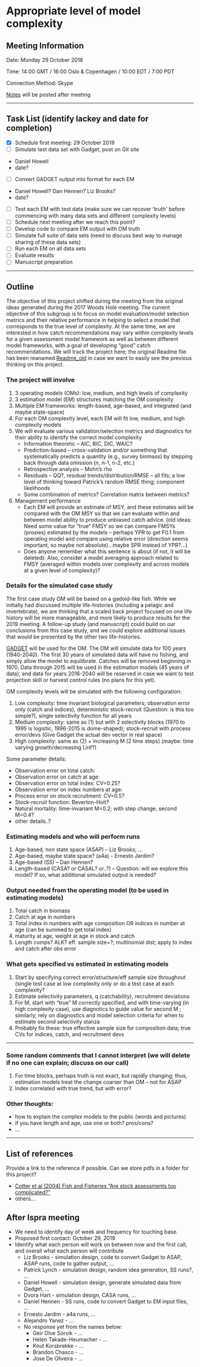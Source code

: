 # Appropriate level of model complexity

## Meeting Information
Date: Monday 29 October 2018

Time: 14:00 GMT / 16:00 Oslo & Copenhagen / 10:00 EDT / 7:00 PDT 

Connection Method: Skype 

[Notes](Notes#29-Oct-2018.md)  will be posted after meeting


***
## Task List (identify lackey and date for completion)

- [x] Schedule first meeting: 29 October 2019 
- [ ] Simulate test data set with Gadget, post on Git site
* Daniel Howell 
* date?
- [ ] Convert GADGET output into format for each EM 
* Daniel Howell? Dan Hennen? Liz Brooks? 
* date?
- [ ] Test each EM with test data (make sure we can recover 'truth' before commencing with many data sets and different complexity levels) 
- [ ] Schedule next meeting after we reach this point?
- [ ] Develop code to compare EM output with OM truth
- [ ] Simulate full suite of data sets (need to discuss best way to manage sharing of these data sets)
- [ ] Run each EM on all data sets
- [ ] Evaluate results
- [ ] Manuscript preparation

***

## Outline
The objective of this project shifted during the meeting from the original ideas generated during the 2017 Woods Hole meeting. The current objective of this subgroup is to focus on model evaluation/model selection metrics and their relative performance in helping to select a model that corresponds to the true level of complexity.  At the same time, we are interested in how catch recommendations may vary within complexity levels for a given assessment model framework as well as between different model frameworks, with a goal of developing “good” catch recommendations.  We will track the project here; the original Readme file has been reanamed [Readme_old](https://github.com/ices-eg/MGWG/blob/master/model-complexity/README_old.md) in case we want to easily see the previous thinking on this project.

### The project will involve
1.	3 operating models (OMs): low, medium, and high levels of complexity
2.	3 estimation model (EM) structures matching the OM complexity
3.	Multiple EM frameworks: length-based, age-based, and integrated (and maybe state-space)
4.	For each OM complexity level, each EM will fit low, medium, and high complexity models
5.  We will evaluate various validation/selection metrics and diagnostics for their ability to identify the correct model complexity
    * Information theoretic – AIC, BIC, DIC, WAIC?
    * Prediction-based – cross-validation and/or something that systematically predicts a quantity (e.g., survey biomass) by stepping back through data omission (n, n-1, n-2, etc.)
    *	Retrospective analysis – Mohn’s rho
    *	Residuals – QQ?, residual trends/distribution/RMSE – all fits; a low level of thinking toward Patrick’s random RMSE thing; component likelihoods 
    *	Some combination of metrics? Correlation matrix between metrics?
5.	Management performance
    *	Each EM will provide an estimate of MSY, and these estimates will be compared with the OM MSY so that we can evaluate within and between model ability to produce unbiased catch advice.  (old ideas: Need some value for “true” FMSY so we can compare FMSYs (proxies) estimated by the models – perhaps YPR to get F0.1 from operating model and compare using relative error (direction seems important, so maybe not absolute)…maybe SPR instead of YPR?...)
    *	Does anyone remember what this sentence is about (if not, it will be deleted): Also, consider a model averaging approach related to FMSY (averaged within models over complexity and across models at a given level of complexity)?
    
### Details for the simulated case study 
The first case study OM will be based on a gadoid-like fish.  While we initially had discussed multiple life-histories (including a pelagic and invertebrate), we are thinking that a scaled back project focused on one life history will be more manageable, and more likely to produce results for the 2019 meeting.  A follow-up study (and manuscript) could build on our conclusions from this case study, and we could explore additional issues that would be presented by the other two life-histories.

[GADGET](https://github.com/Hafro/gadget) will be used for the OM.
The OM will simulate data for 100 years (1940-2040).  The first 30 years of simulated data will have no fishing, and simply allow the model to equilibrate.  Catches will be removed beginning in 1970.  Data through 2015 will be used in the estimation models (45 years of data), and data for years 2016-2040 will be reserved in case we want to test projection skill or harvest control rules (no plans for this yet).


OM complexity levels will be simulated with the following configuration:
1.	Low complexity: time invariant biological parameters; observation error only (catch and indices), deterministic stock-recruit (Question: is this too simple?), single selectivity function for all years 
2.	Medium complexity: same as (1) but with 2 selectivity blocks (1970 to 1995 is logistic, 1996-2015 is dome-shaped); stock-recruit with process error/devs (Give Gadget the actual dev vector in real space)
3.	High complexity: same as (2) + increasing M (2 time steps) (maybe: time varying growth/decreasing Linf?)

Some parameter details:
* Observation error on total catch:  
* Observation error on catch at age:
* Observation error on total index: CV=0.25?
* Observation error on index numbers at age: 
* Process error on stock recruitment: CV=0.5?
* Stock-recruit function: Beverton-Holt?
* Natural mortality: time-invariant M=0.2; with step change, second M=0.4?
* other details..?

### Estimating models and who will perform runs
1.	Age-based, non state space (ASAP) – Liz Brooks; ...
2. Age-based, maybe state space? (a4a) - Ernesto Jardim?
3.	Age-based (SS) – Dan Hennen?
3.	Length-based (CASA? or CASAL? or..?) – Question: will we explore this model? If so, what additional simulated output is needed?

### Output needed from the operating model (to be used in estimating models)
1.	Total catch in biomass
2. Catch at age in numbers
3. Total index in numbers with age composition OR indices in number at age (can be summed to get total index)
4.	maturity at age, weight at age in stock and catch
5. Length comps? ALK? eff. sample size=?; multinomial dist; apply to index and catch after obs error

### What gets specified vs estimated in estimating models
1.	Start by specifying correct error/structure/eff sample size throughout (single test case at low complexity only or do a test case at each complexity?
2.	Estimate selectivity parameters, q (catchability), recruitment deviations
3. For M, start with “true” M correctly specified, and with time-varying (in high complexity case), use diagnotics to guide value for second M ; similarly, rely on diagnostics and model selection criteria for when to estimate second selectivity stanza
4.	Probably fix these: true effective sample size for composition data; true CVs for indices, catch, and recruitment devs

***

### Some random comments that I cannot interpret (we will delete if no one can explain; discuss on our call)
1.	For time blocks, perhaps truth is not exact, but rapidly changing; thus, estimation models treat the change coarser than OM – not for ASAP
2.	Index correlated with true trend, but with error?


### Other thoughts:
- how to explain the complex models to the public (words and pictures)
- if you have length and age, use one or both? pros/cons?
- ...


***
## List of references
Provide a link to the reference if possible.
Can we store pdfs in a folder for this project?

* [Cotter et al (2004) Fish and Fisheries “Are stock assessments too complicated?”](https://onlinelibrary.wiley.com/doi/abs/10.1111/j.1467-2679.2004.00157.x)
* others...

## After Ispra meeting

* We need to identify day of week and frequency for touching base. 
* Proposed first contact: October 29, 2019 
* Identify what each person will work on between now and the first call, and overall what each person will contribute
  * Liz Brooks - simulation design, code to convert Gadget to ASAP, ASAP runs, code to gather output, ...  
  * Patrick Lynch - simulation design, random idea generation, SS runs?, ...
  * Daniel Howell - simulation design, generate simulated data from Gadget, ...
  * Dvora Hart - simulation design, CASA runs, ...
  * Daniel Hennen - SS runs, code to convert Gadget to EM input files, ...
  * Ernesto Jardim - a4a runs, ...
  * Alejandro Yanez - ...
  * No response yet from the names below:
    * Geir Olve Sorvik - ...
    * Helen Takade-Heumacher - ...
    * Knut Korsbrekke - ... 
    * Brandon Chasco - ...
    * Jose De Oliveira - ...
 


